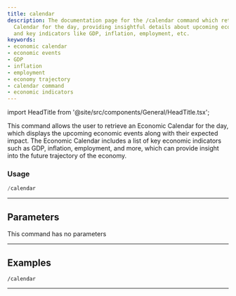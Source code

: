 ```yaml
---
title: calendar
description: The documentation page for the /calendar command which retrieves an Economic
  Calendar for the day, providing insightful details about upcoming economic events
  and key indicators like GDP, inflation, employment, etc.
keywords:
- economic calendar
- economic events
- GDP
- inflation
- employment
- economy trajectory
- calendar command
- economic indicators
---
```


import HeadTitle from '@site/src/components/General/HeadTitle.tsx';

<HeadTitle title="economy: calendar - Telegram Reference | OpenBB Bot Docs" />

This command allows the user to retrieve an Economic Calendar for the day, which displays the upcoming economic events along with their expected impact. The Economic Calendar includes a list of key economic indicators such as GDP, inflation, employment, and more, which can provide insight into the future trajectory of the economy.

### Usage

```python wordwrap
/calendar
```

---

## Parameters

This command has no parameters

---

## Examples

```
/calendar
```

---
